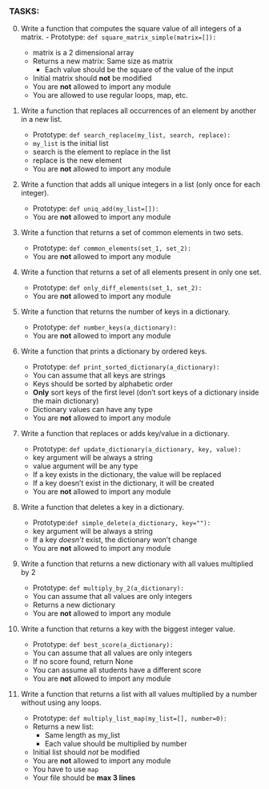 ### TASKS:

0. Write a function that computes the square value of all integers of a matrix.
        - Prototype: `def square_matrix_simple(matrix=[]):`
    - matrix is a 2 dimensional array
    - Returns a new matrix:
        Same size as matrix
        - Each value should be the square of the value of the input
    - Initial matrix should __not__ be modified
    - You are __not__ allowed to import any module
    - You are allowed to use regular loops, map, etc.

1. Write a function that replaces all occurrences of an element by another in a new list.

    - Prototype: `def search_replace(my_list, search, replace):`
   - `my_list` is the initial list
    - search is the element to replace in the list
    - replace is the new element
   - You are __not__ allowed to import any module


2. Write a function that adds all unique integers in a list (only once for each integer).

    - Prototype: `def uniq_add(my_list=[]):`
    - You are __not__ allowed to import any module

3. Write a function that returns a set of common elements in two sets.

    - Prototype: `def common_elements(set_1, set_2):`
    - You are __not__ allowed to import any module

4. Write a function that returns a set of all elements present in only one set.

   - Prototype: `def only_diff_elements(set_1, set_2):`
   - You are __not__ allowed to import any module
5. Write a function that returns the number of keys in a dictionary.

   - Prototype: `def number_keys(a_dictionary):`
   - You are __not__ allowed to import any module
6. Write a function that prints a dictionary by ordered keys.
    - Prototype: `def print_sorted_dictionary(a_dictionary):`
    - You can assume that all keys are strings
    - Keys should be sorted by alphabetic order
    - __Only__ sort keys of the first level (don’t sort keys of a dictionary inside the main dictionary)
    - Dictionary values can have any type
    - You are __not__ allowed to import any module
7. Write a function that replaces or adds key/value in a dictionary.
    - Prototype: `def update_dictionary(a_dictionary, key, value):`
    - key argument will be always a string
    - value argument will be any type
    - If a key exists in the dictionary, the value will be replaced
    - If a key doesn’t exist in the dictionary, it will be created
    - You are __not__ allowed to import any module
8. Write a function that deletes a key in a dictionary.
    - Prototype:`def simple_delete(a_dictionary, key=""):`
    - key argument will be always a string
    - If a key _doesn’t_ exist, the dictionary won’t change
    - You are __not__ allowed to import any module
9. Write a function that returns a new dictionary with all values multiplied by 2
    - Prototype: `def multiply_by_2(a_dictionary):`
    - You can assume that all values are only integers
    - Returns a new dictionary
    - You are __not__ allowed to import any module
10. Write a function that returns a key with the biggest integer value.
    - Prototype: `def best_score(a_dictionary):`
    - You can assume that all values are only integers
    - If no score found, return None
    - You can assume all students have a different score
    - You are __not__ allowed to import any module
11. Write a function that returns a list with all values multiplied by a number without using any loops.
    - Prototype: `def multiply_list_map(my_list=[], number=0):`
    - Returns a new list:
        - Same length as my_list
        - Each value should be multiplied by number
    - Initial list should _not_ be modified
    - You are __not__ allowed to import any module
    - You have to use `map`
    - Your file should be __max 3 lines__

